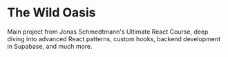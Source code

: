 # The Wild Oasis

Main project from Jonas Schmedtmann's Ultimate React Course, deep diving into advanced React patterns, custom hooks, backend development in Supabase, and much more.


